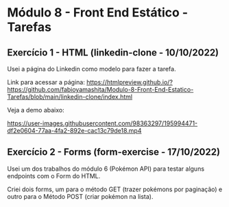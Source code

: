 # Módulo 8 - Front End Estático - Tarefas

## Exercício 1 - HTML (linkedin-clone - 10/10/2022)

Usei a página do Linkedin como modelo para fazer a tarefa. 

Link para acessar a página: https://htmlpreview.github.io/?https://github.com/fabioyamashita/Modulo-8-Front-End-Estatico-Tarefas/blob/main/linkedin-clone/index.html

Veja a demo abaixo:

https://user-images.githubusercontent.com/98363297/195994471-df2e0604-77aa-4fa2-892e-cac13c79de18.mp4

## Exercício 2 - Forms (form-exercise - 17/10/2022)

Usei um dos trabalhos do módulo 6 (Pokémon API) para testar alguns endpoints com o Form do HTML.

Criei dois forms, um para o método GET (trazer pokémons por paginação) e outro para o Método POST (criar pokémon na lista).

